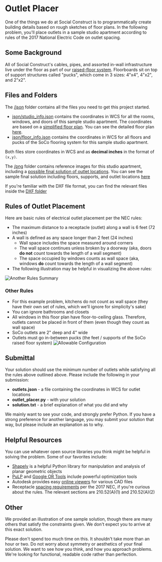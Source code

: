 # Outlet Placer

One of the things we do at Social Construct is to programmatically create building details based on rough sketches of floor plans. In the following problem, you'll place outlets in a sample studio apartment according to rules of the 2017 National Electric Code on outlet spacing.

## Some Background
All of Social Construct's cables, pipes, and assorted in-wall infrastructure live under the floor as part of our [raised-floor system](https://techcrunch.com/2020/07/14/social-constructs-computer-optimized-buildings-could-shake-construction-industrys-foundations/). Floorboards sit on top of support structures called "pucks", which come in 3 sizes: 4"x4", 4"x2", and 2"x2".

## Files and Folders
The [/json](https://github.com/SocialConstruct/outlets/tree/master/json) folder contains all the files you need to get this project started.

* [json/studio_info.json](https://github.com/SocialConstruct/outlets/blob/master/json/studio_info.json) contains the coordinates in WCS for all the rooms, windows, and doors of this sample studio apartment. The coordinates are based on a [simplified floor plan](https://github.com/SocialConstruct/outlets/blob/master/png/studio_simple.png?raw=true). You can see the detailed floor plan [here](https://github.com/SocialConstruct/outlets/blob/master/png/studio_detailed.png?raw=true).
* [json/floor_info.json](https://github.com/SocialConstruct/outlets/blob/master/json/floor_info.json) contains the coordinates in WCS for all floors and pucks of the SoCo flooring system for this sample studio apartment.

Both files store coordinates in WCS and as **decimal inches** in the format of `(x,y)`.

The [/png](https://github.com/SocialConstruct/outlets/tree/master/png) folder contains reference images for this studio apartment, including a [possible final solution of outlet locations](https://github.com/SocialConstruct/outlets/blob/master/png/studio_with_outlets.png?raw=true). You can see the sample final solution including floors, supports, and outlet locations [here](https://github.com/SocialConstruct/outlets/blob/master/png/studio_final.png?raw=true)

If you're familiar with the DXF file format, you can find the relevant files inside the [DXF folder](https://github.com/SocialConstruct/outlets/tree/master/dxf)

## Rules of Outlet Placement
Here are basic rules of electrical outlet placement per the NEC rules:
* The maximum distance to a receptacle (outlet) along a wall is 6 feet (72 inches)
* A wall is defined as any space longer than 2 feet (24 inches)
    * Wall space includes the space measured around corners
    * The wall space continues unless broken by a doorway (aka, doors **do not** count towards the length of a wall segment)
    * The space occupied by windows counts as wall space (aka, windows **do** count towards the length of a wall segment)
* The following illustration may be helpful in visualizing the above rules:

![Another Rules Summary](https://www.naffainc.com/x/CB2/Elect/EImages/outletsneeded.gif)

### Other Rules
* For this example problem, kitchens do not count as wall space (they have their own set of rules, which we'll ignore for simplicity's sake)
* You can ignore bathrooms and closets
* All windows in this floor plan have floor-to-ceiling glass. Therefore, outlets cannot be placed in front of them (even though they count as wall space)
* SoCo outlets are 2" deep and 4" wide
* Outlets must go in-between pucks (the feet / supports of the SoCo raised floor system)
![Allowable Configuration](https://raw.githubusercontent.com/SocialConstruct/outlets/master/png/allowable_configuration.png)

## Submittal
Your solution should use the minimum number of outlets while satisfying all the rules above outlined above. Please include the following in your submission:
* **outlets.json** - a file containing the coordinates in WCS for outlet locations
* **outlet_placer.py** - with your solution
* **solution.txt** - a brief explanation of what you did and why

We mainly want to see your code, and strongly prefer Python. If you have a strong preference for another language, you may submit your solution that way, but please include an explanation as to why.

## Helpful Resources
You can use whatever open source libraries you think might be helpful in solving the problem. Some of our favorites include:

* [Shapely](https://pypi.org/project/Shapely/) is a helpful Python library for manipulation and analysis of planar geometric objects
* [PuLP](https://pypi.org/project/PuLP/) and [Google OR Tools](https://developers.google.com/optimization) include powerful optimization tools
* Autodesk provides easy [online viewers](https://viewer.autodesk.com/) for various CAD files
* Receptacle [spacing requirements](https://www.ecmag.com/section/codes-standards/article-210-branch-circuits-6) per the 2017 NEC, if you're curious about the rules. The relevant sections are 210.52(A)(1) and 210.52(A)(2)

## Other
We provided an illustration of one sample solution, though there are many others that satisfy the constraints given. We don't expect you to arrive at this exact solution.

Please don't spend too much time on this. It shouldn't take more than an hour or two. Do not worry about symmetry or aesthetics of your final solution. We want to see how you think, and how you approach problems. We're looking for functional, readable code rather than perfection.
